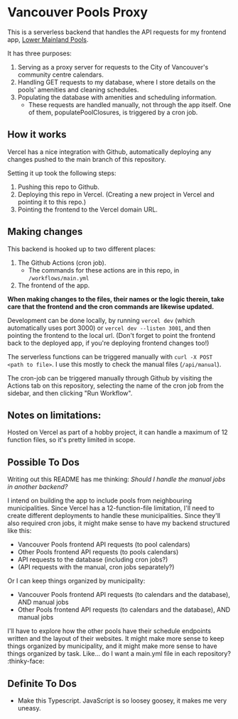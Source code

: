 # Vancouver Pools Proxy

This is a serverless backend that handles the API requests for my frontend app, [Lower Mainland Pools](https://shmootidy.github.io/lower-mainland-pools).

It has three purposes:

1. Serving as a proxy server for requests to the City of Vancouver's community centre calendars.
2. Handling GET requests to my database, where I store details on the pools' amenities and cleaning schedules.
3. Populating the database with amenities and scheduling information.
    * These requests are handled manually, not through the app itself. One of them, populatePoolClosures, is triggered by a cron job.

## How it works

Vercel has a nice integration with Github, automatically deploying any changes pushed to the main branch of this repository.

Setting it up took the following steps:

1. Pushing this repo to Github.
2. Deploying this repo in Vercel. (Creating a new project in Vercel and pointing it to this repo.)
3. Pointing the frontend to the Vercel domain URL.

## Making changes

This backend is hooked up to two different places:
1. The Github Actions (cron job).
    * The commands for these actions are in this repo, in `/workflows/main.yml`
2. The frontend of the app.

**When making changes to the files, their names or the logic therein, take care that the frontend and the cron commands are likewise updated.**

Development can be done locally, by running `vercel dev` (which automatically uses port 3000) or `vercel dev --listen 3001`, and then pointing the frontend to the local url. (Don't forget to point the frontend back to the deployed app, if you're deploying frontend changes too!)

The serverless functions can be triggered manually with `curl -X POST <path to file>`. I use this mostly to check the manual files (`/api/manual`).

The cron-job can be triggered manually through Github by visiting the Actions tab on this repository, selecting the name of the cron job from the sidebar, and then clicking "Run Workflow".

## Notes on limitations:

Hosted on Vercel as part of a hobby project, it can handle a maximum of 12 function files, so it's pretty limited in scope.

## Possible To Dos

Writing out this README has me thinking: *Should I handle the manual jobs in another backend?*

I intend on building the app to include pools from neighbouring municipalities. Since Vercel has a 12-function-file limitation, I'll need to create different deployments to handle these municipalities. Since they'll also required cron jobs, it might make sense to have my backend structured like this:

  - Vancouver Pools frontend API requests (to pool calendars)
  - Other Pools frontend API requests (to pools calendars)
  - API requests to the database (including cron jobs?)
  - (API requests with the manual, cron jobs separately?)

Or I can keep things organized by municipality:
  - Vancouver Pools frontend API requests (to calendars and the database), AND manual jobs
  - Other Pools frontend API requests (to calendars and the database), AND manual jobs

I'll have to explore how the other pools have their schedule endpoints written and the layout of their websites. It might make more sense to keep things organized by municipality, and it might make more sense to have things organized by task. Like... do I want a main.yml file in each repository? :thinky-face:

## Definite To Dos

- Make this Typescript. JavaScript is so loosey goosey, it makes me very uneasy.
